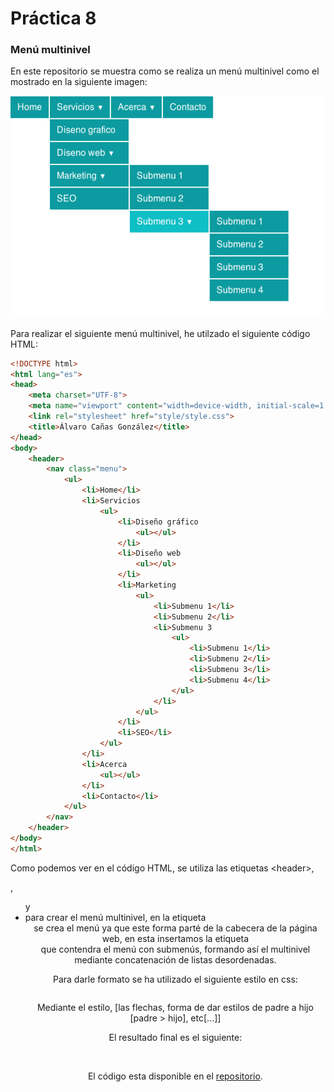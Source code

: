 # Práctica 8
### Menú multinivel

En este repositorio se muestra como se realiza un menú multinivel como el mostrado en la siguiente imagen:

![Imagen de ejemplo menú multinivel](Practica8.png)

Para realizar el siguiente menú multinivel, he utilzado el siguiente código HTML:

```html
<!DOCTYPE html>
<html lang="es">
<head>
    <meta charset="UTF-8">
    <meta name="viewport" content="width=device-width, initial-scale=1.0">
    <link rel="stylesheet" href="style/style.css">
    <title>Álvaro Cañas González</title>
</head>
<body>
    <header>
        <nav class="menu">
            <ul>
                <li>Home</li>
                <li>Servicios
                    <ul>
                        <li>Diseño gráfico
                            <ul></ul>
                        </li>
                        <li>Diseño web
                            <ul></ul>
                        </li>
                        <li>Marketing
                            <ul>
                                <li>Submenu 1</li>
                                <li>Submenu 2</li>
                                <li>Submenu 3
                                    <ul>
                                        <li>Submenu 1</li>
                                        <li>Submenu 2</li>
                                        <li>Submenu 3</li>
                                        <li>Submenu 4</li>
                                    </ul>
                                </li>
                            </ul>
                        </li>
                        <li>SEO</li>
                    </ul>
                </li>
                <li>Acerca
                    <ul></ul>
                </li>
                <li>Contacto</li>
            </ul>
        </nav>
    </header>
</body>
</html>
```

Como podemos ver en el código HTML, se utiliza las etiquetas &lt;header&gt;, <nav>, <ul> y <li> para crear el menú multinivel, en la etiqueta <header> se crea el menú ya que este forma parté de la cabecera de la página web, en esta insertamos la etiqueta <nav> que contendra el menú con submenús, formando así el multinivel mediante concatenación de listas desordenadas.

Para darle formato se ha utilizado el siguiente estilo en css:

```css

```

Mediante el estilo, [las flechas, forma de dar estilos de padre a hijo [padre > hijo], etc[...]]

El resultado final es el siguiente:

![]()

El código esta disponible en el [repositorio](https://github.com/MameHub/DIW/tree/main/practica_8).